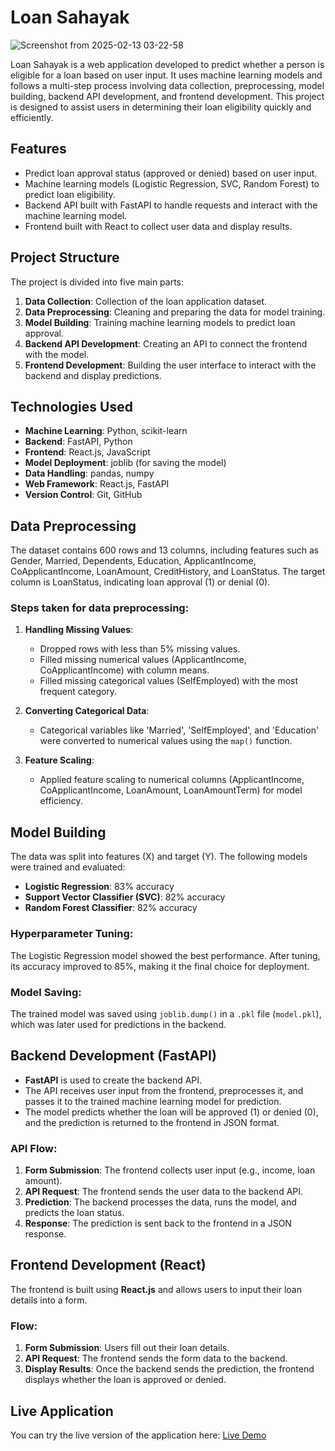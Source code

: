 # Loan Sahayak


![Screenshot from 2025-02-13 03-22-58](https://github.com/user-attachments/assets/5b46d2c5-9e27-4440-bcc4-a8eb5429fc85)

Loan Sahayak is a web application developed to predict whether a person is eligible for a loan based on user input. It uses machine learning models and follows a multi-step process involving data collection, preprocessing, model building, backend API development, and frontend development. This project is designed to assist users in determining their loan eligibility quickly and efficiently.

## Features
- Predict loan approval status (approved or denied) based on user input.
- Machine learning models (Logistic Regression, SVC, Random Forest) to predict loan eligibility.
- Backend API built with FastAPI to handle requests and interact with the machine learning model.
- Frontend built with React to collect user data and display results.

## Project Structure
The project is divided into five main parts:
1. **Data Collection**: Collection of the loan application dataset.
2. **Data Preprocessing**: Cleaning and preparing the data for model training.
3. **Model Building**: Training machine learning models to predict loan approval.
4. **Backend API Development**: Creating an API to connect the frontend with the model.
5. **Frontend Development**: Building the user interface to interact with the backend and display predictions.

## Technologies Used
- **Machine Learning**: Python, scikit-learn
- **Backend**: FastAPI, Python
- **Frontend**: React.js, JavaScript
- **Model Deployment**: joblib (for saving the model)
- **Data Handling**: pandas, numpy
- **Web Framework**: React.js, FastAPI
- **Version Control**: Git, GitHub

 ## Data Preprocessing
The dataset contains 600 rows and 13 columns, including features such as Gender, Married, Dependents, Education, ApplicantIncome, CoApplicantIncome, LoanAmount, CreditHistory, and LoanStatus. The target column is LoanStatus, indicating loan approval (1) or denial (0).

### Steps taken for data preprocessing:
1. **Handling Missing Values**:
   - Dropped rows with less than 5% missing values.
   - Filled missing numerical values (ApplicantIncome, CoApplicantIncome) with column means.
   - Filled missing categorical values (SelfEmployed) with the most frequent category.

2. **Converting Categorical Data**:
   - Categorical variables like 'Married', 'SelfEmployed', and 'Education' were converted to numerical values using the `map()` function.

3. **Feature Scaling**:
   - Applied feature scaling to numerical columns (ApplicantIncome, CoApplicantIncome, LoanAmount, LoanAmountTerm) for model efficiency.

## Model Building
The data was split into features (X) and target (Y). The following models were trained and evaluated:
- **Logistic Regression**: 83% accuracy
- **Support Vector Classifier (SVC)**: 82% accuracy
- **Random Forest Classifier**: 82% accuracy

### Hyperparameter Tuning:
The Logistic Regression model showed the best performance. After tuning, its accuracy improved to 85%, making it the final choice for deployment.

### Model Saving:
The trained model was saved using `joblib.dump()` in a `.pkl` file (`model.pkl`), which was later used for predictions in the backend.


## Backend Development (FastAPI)
- **FastAPI** is used to create the backend API.
- The API receives user input from the frontend, preprocesses it, and passes it to the trained machine learning model for prediction.
- The model predicts whether the loan will be approved (1) or denied (0), and the prediction is returned to the frontend in JSON format.

### API Flow:
1. **Form Submission**: The frontend collects user input (e.g., income, loan amount).
2. **API Request**: The frontend sends the user data to the backend API.
3. **Prediction**: The backend processes the data, runs the model, and predicts the loan status.
4. **Response**: The prediction is sent back to the frontend in a JSON response.

## Frontend Development (React)
The frontend is built using **React.js** and allows users to input their loan details into a form.

### Flow:
1. **Form Submission**: Users fill out their loan details.
2. **API Request**: The frontend sends the form data to the backend.
3. **Display Results**: Once the backend sends the prediction, the frontend displays whether the loan is approved or denied.


## Live Application

You can try the live version of the application here: [Live Demo ](https://loan-sahayak-z5n7.onrender.com/)


